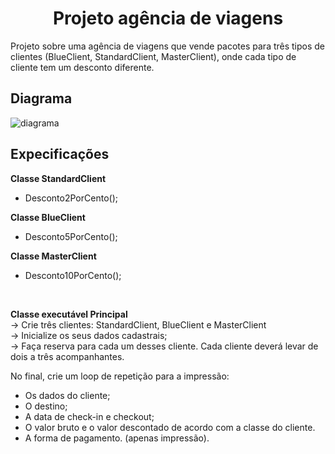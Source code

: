 <h1 align="center">Projeto agência de viagens</h1>
Projeto sobre uma agência de viagens que vende pacotes para três tipos de clientes (BlueClient, StandardClient, MasterClient), onde cada tipo de cliente tem um desconto diferente.

<h2>Diagrama</h2>

![diagrama](https://user-images.githubusercontent.com/119445003/205068065-88ca0030-5f65-4de6-baf7-d440baf91e26.png)

<h2>Expecificações</h2>

**Classe StandardClient**
* Desconto2PorCento();

**Classe BlueClient**
* Desconto5PorCento();

**Classe MasterClient**
* Desconto10PorCento();
<br/>

**Classe executável Principal**<br/>
-> Crie três clientes: StandardClient, BlueClient e MasterClient<br/>
-> Inicialize os seus dados cadastrais;<br/>
-> Faça reserva para cada um desses cliente. Cada cliente deverá levar de dois a três acompanhantes.<br/>

No final, crie um loop de repetição para a impressão:
* Os dados do cliente;
* O destino;
* A data de check-in e checkout;
* O valor bruto e o valor descontado de acordo com a classe do cliente.
* A forma de pagamento. (apenas impressão).
